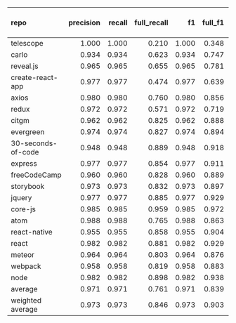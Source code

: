 | repo               |   precision |   recall |   full_recall |    f1 |   full_f1 |   ppcr |   support |   full_support |   Rules Number |   Average Rule Len |
|:-------------------|------------:|---------:|--------------:|------:|----------:|-------:|----------:|---------------:|---------------:|-------------------:|
| telescope          |       1.000 |    1.000 |         0.210 | 1.000 |     0.348 |  0.210 |       203 |            965 |              2 |                2.0 |
| carlo              |       0.934 |    0.934 |         0.623 | 0.934 |     0.747 |  0.667 |      5398 |           8095 |             34 |                5.9 |
| reveal.js          |       0.965 |    0.965 |         0.655 | 0.965 |     0.781 |  0.679 |     10068 |          14829 |             19 |                9.1 |
| create-react-app   |       0.977 |    0.977 |         0.474 | 0.977 |     0.639 |  0.485 |     11230 |          23140 |             14 |                6.4 |
| axios              |       0.980 |    0.980 |         0.760 | 0.980 |     0.856 |  0.776 |     21335 |          27482 |             14 |                7.4 |
| redux              |       0.972 |    0.972 |         0.571 | 0.972 |     0.719 |  0.588 |     23450 |          39893 |             17 |                6.6 |
| citgm              |       0.962 |    0.962 |         0.825 | 0.962 |     0.888 |  0.857 |     20523 |          23944 |             59 |                7.0 |
| evergreen          |       0.974 |    0.974 |         0.827 | 0.974 |     0.894 |  0.849 |     44342 |          52233 |            197 |               11.0 |
| 30-seconds-of-code |       0.948 |    0.948 |         0.889 | 0.948 |     0.918 |  0.938 |     64537 |          68832 |             48 |                7.9 |
| express            |       0.977 |    0.977 |         0.854 | 0.977 |     0.911 |  0.874 |     75137 |          85947 |             27 |                7.8 |
| freeCodeCamp       |       0.960 |    0.960 |         0.828 | 0.960 |     0.889 |  0.863 |    105318 |         122044 |            153 |               12.5 |
| storybook          |       0.973 |    0.973 |         0.832 | 0.973 |     0.897 |  0.855 |    163452 |         191183 |             57 |                9.5 |
| jquery             |       0.977 |    0.977 |         0.885 | 0.977 |     0.929 |  0.907 |    202535 |         223414 |            175 |               12.2 |
| core-js            |       0.985 |    0.985 |         0.959 | 0.985 |     0.972 |  0.974 |    302419 |         310633 |             66 |                8.8 |
| atom               |       0.988 |    0.988 |         0.765 | 0.988 |     0.863 |  0.775 |    460543 |         594570 |             62 |                9.2 |
| react-native       |       0.955 |    0.955 |         0.858 | 0.955 |     0.904 |  0.898 |    602296 |         670538 |            445 |               12.4 |
| react              |       0.982 |    0.982 |         0.881 | 0.982 |     0.929 |  0.898 |    351679 |         391835 |             90 |               11.6 |
| meteor             |       0.964 |    0.964 |         0.803 | 0.964 |     0.876 |  0.833 |    552770 |         663388 |            312 |               13.4 |
| webpack            |       0.958 |    0.958 |         0.819 | 0.958 |     0.883 |  0.855 |    324879 |         380046 |             63 |               10.4 |
| node               |       0.982 |    0.982 |         0.898 | 0.982 |     0.938 |  0.914 |    891749 |         975481 |            424 |               14.0 |
| average            |       0.971 |    0.971 |         0.761 | 0.971 |     0.839 |  0.785 |    211693 |         243424 |            113 |                9.3 |
| weighted average   |       0.973 |    0.973 |         0.846 | 0.973 |     0.903 |  0.875 |           |                |                |                    |